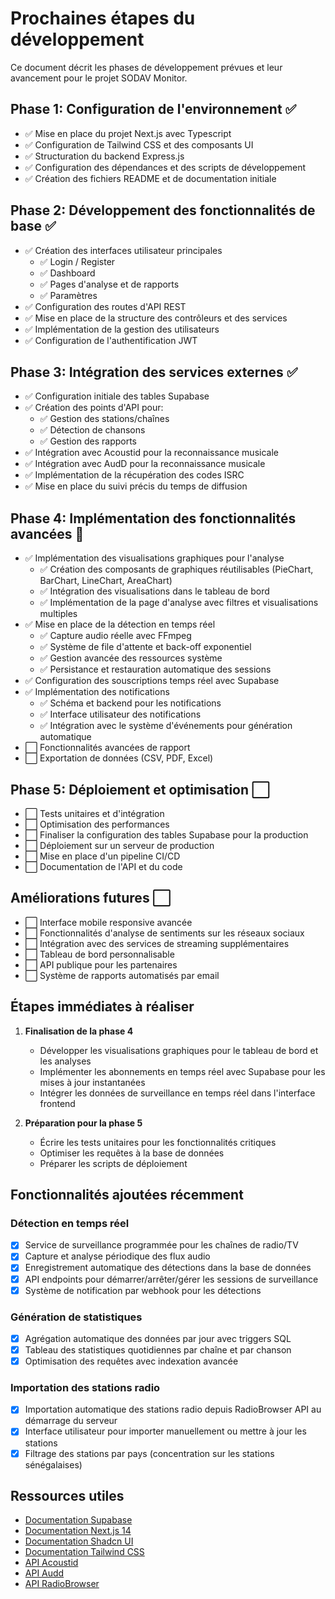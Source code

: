 # Prochaines étapes du développement

Ce document décrit les phases de développement prévues et leur avancement pour le projet SODAV Monitor.

## Phase 1: Configuration de l'environnement ✅

- ✅ Mise en place du projet Next.js avec Typescript
- ✅ Configuration de Tailwind CSS et des composants UI
- ✅ Structuration du backend Express.js
- ✅ Configuration des dépendances et des scripts de développement
- ✅ Création des fichiers README et de documentation initiale

## Phase 2: Développement des fonctionnalités de base ✅

- ✅ Création des interfaces utilisateur principales
  - ✅ Login / Register
  - ✅ Dashboard
  - ✅ Pages d'analyse et de rapports
  - ✅ Paramètres
- ✅ Configuration des routes d'API REST
- ✅ Mise en place de la structure des contrôleurs et des services
- ✅ Implémentation de la gestion des utilisateurs
- ✅ Configuration de l'authentification JWT

## Phase 3: Intégration des services externes ✅

- ✅ Configuration initiale des tables Supabase
- ✅ Création des points d'API pour:
  - ✅ Gestion des stations/chaînes
  - ✅ Détection de chansons
  - ✅ Gestion des rapports
- ✅ Intégration avec Acoustid pour la reconnaissance musicale
- ✅ Intégration avec AudD pour la reconnaissance musicale
- ✅ Implémentation de la récupération des codes ISRC
- ✅ Mise en place du suivi précis du temps de diffusion

## Phase 4: Implémentation des fonctionnalités avancées 🔄

- ✅ Implémentation des visualisations graphiques pour l'analyse
  - ✅ Création des composants de graphiques réutilisables (PieChart, BarChart, LineChart, AreaChart)
  - ✅ Intégration des visualisations dans le tableau de bord
  - ✅ Implémentation de la page d'analyse avec filtres et visualisations multiples
- ✅ Mise en place de la détection en temps réel
  - ✅ Capture audio réelle avec FFmpeg
  - ✅ Système de file d'attente et back-off exponentiel
  - ✅ Gestion avancée des ressources système
  - ✅ Persistance et restauration automatique des sessions
- ✅ Configuration des souscriptions temps réel avec Supabase
- ✅ Implémentation des notifications
  - ✅ Schéma et backend pour les notifications
  - ✅ Interface utilisateur des notifications
  - ✅ Intégration avec le système d'événements pour génération automatique
- ⬜ Fonctionnalités avancées de rapport
- ⬜ Exportation de données (CSV, PDF, Excel)

## Phase 5: Déploiement et optimisation ⬜

- ⬜ Tests unitaires et d'intégration
- ⬜ Optimisation des performances
- ⬜ Finaliser la configuration des tables Supabase pour la production
- ⬜ Déploiement sur un serveur de production
- ⬜ Mise en place d'un pipeline CI/CD
- ⬜ Documentation de l'API et du code

## Améliorations futures ⬜

- ⬜ Interface mobile responsive avancée
- ⬜ Fonctionnalités d'analyse de sentiments sur les réseaux sociaux
- ⬜ Intégration avec des services de streaming supplémentaires
- ⬜ Tableau de bord personnalisable
- ⬜ API publique pour les partenaires
- ⬜ Système de rapports automatisés par email

## Étapes immédiates à réaliser

1. **Finalisation de la phase 4**
   - Développer les visualisations graphiques pour le tableau de bord et les analyses
   - Implémenter les abonnements en temps réel avec Supabase pour les mises à jour instantanées
   - Intégrer les données de surveillance en temps réel dans l'interface frontend

2. **Préparation pour la phase 5**
   - Écrire les tests unitaires pour les fonctionnalités critiques
   - Optimiser les requêtes à la base de données
   - Préparer les scripts de déploiement

## Fonctionnalités ajoutées récemment

### Détection en temps réel
- [x] Service de surveillance programmée pour les chaînes de radio/TV
- [x] Capture et analyse périodique des flux audio
- [x] Enregistrement automatique des détections dans la base de données
- [x] API endpoints pour démarrer/arrêter/gérer les sessions de surveillance
- [x] Système de notification par webhook pour les détections

### Génération de statistiques
- [x] Agrégation automatique des données par jour avec triggers SQL
- [x] Tableau des statistiques quotidiennes par chaîne et par chanson
- [x] Optimisation des requêtes avec indexation avancée

### Importation des stations radio
- [x] Importation automatique des stations radio depuis RadioBrowser API au démarrage du serveur
- [x] Interface utilisateur pour importer manuellement ou mettre à jour les stations
- [x] Filtrage des stations par pays (concentration sur les stations sénégalaises)

## Ressources utiles

- [Documentation Supabase](https://supabase.com/docs)
- [Documentation Next.js 14](https://nextjs.org/docs)
- [Documentation Shadcn UI](https://ui.shadcn.com)
- [Documentation Tailwind CSS](https://tailwindcss.com/docs)
- [API Acoustid](https://acoustid.org/webservice)
- [API Audd](https://docs.audd.io/)
- [API RadioBrowser](https://api.radio-browser.info/) 